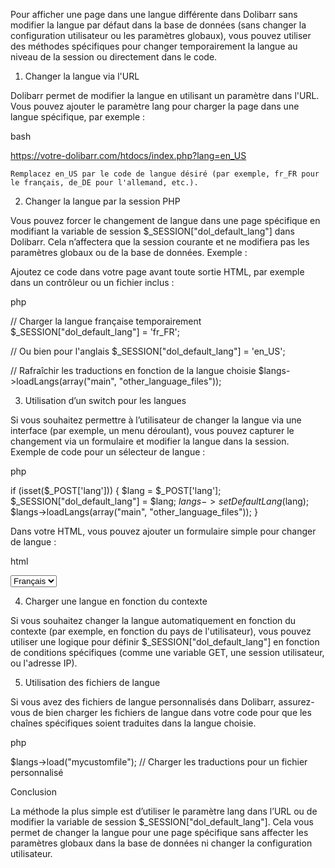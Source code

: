 Pour afficher une page dans une langue différente dans Dolibarr sans modifier la langue par défaut dans la base de données (sans changer la configuration utilisateur ou les paramètres globaux), vous pouvez utiliser des méthodes spécifiques pour changer temporairement la langue au niveau de la session ou directement dans le code.
1. Changer la langue via l'URL

Dolibarr permet de modifier la langue en utilisant un paramètre dans l'URL. Vous pouvez ajouter le paramètre lang pour charger la page dans une langue spécifique, par exemple :

bash

https://votre-dolibarr.com/htdocs/index.php?lang=en_US

    Remplacez en_US par le code de langue désiré (par exemple, fr_FR pour le français, de_DE pour l'allemand, etc.).

2. Changer la langue par la session PHP

Vous pouvez forcer le changement de langue dans une page spécifique en modifiant la variable de session $_SESSION["dol_default_lang"] dans Dolibarr. Cela n’affectera que la session courante et ne modifiera pas les paramètres globaux ou de la base de données.
Exemple :

Ajoutez ce code dans votre page avant toute sortie HTML, par exemple dans un contrôleur ou un fichier inclus :

php

// Charger la langue française temporairement
$_SESSION["dol_default_lang"] = 'fr_FR';

// Ou bien pour l'anglais
$_SESSION["dol_default_lang"] = 'en_US';

// Rafraîchir les traductions en fonction de la langue choisie
$langs->loadLangs(array("main", "other_language_files"));

3. Utilisation d’un switch pour les langues

Si vous souhaitez permettre à l’utilisateur de changer la langue via une interface (par exemple, un menu déroulant), vous pouvez capturer le changement via un formulaire et modifier la langue dans la session.
Exemple de code pour un sélecteur de langue :

php

if (isset($_POST['lang'])) {
    $lang = $_POST['lang'];
    $_SESSION["dol_default_lang"] = $lang;
    $langs->setDefaultLang($lang);
    $langs->loadLangs(array("main", "other_language_files"));
}

Dans votre HTML, vous pouvez ajouter un formulaire simple pour changer de langue :

html

<form method="post" action="">
    <select name="lang" onchange="this.form.submit()">
        <option value="fr_FR">Français</option>
        <option value="en_US">English</option>
        <option value="de_DE">Deutsch</option>
    </select>
</form>

4. Charger une langue en fonction du contexte

Si vous souhaitez changer la langue automatiquement en fonction du contexte (par exemple, en fonction du pays de l'utilisateur), vous pouvez utiliser une logique pour définir $_SESSION["dol_default_lang"] en fonction de conditions spécifiques (comme une variable GET, une session utilisateur, ou l'adresse IP).

5. Utilisation des fichiers de langue

Si vous avez des fichiers de langue personnalisés dans Dolibarr, assurez-vous de bien charger les fichiers de langue dans votre code pour que les chaînes spécifiques soient traduites dans la langue choisie.

php

$langs->load("mycustomfile"); // Charger les traductions pour un fichier personnalisé

Conclusion

La méthode la plus simple est d’utiliser le paramètre lang dans l’URL ou de modifier la variable de session $_SESSION["dol_default_lang"]. Cela vous permet de changer la langue pour une page spécifique sans affecter les paramètres globaux dans la base de données ni changer la configuration utilisateur.